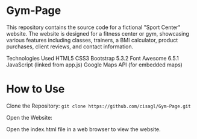 # Gym-Page

This repository contains the source code for a fictional "Sport Center" website. The website is designed for a fitness center or gym, showcasing various features including classes, trainers, a BMI calculator, product purchases, client reviews, and contact information.

Technologies Used
HTML5
CSS3
Bootstrap 5.3.2
Font Awesome 6.5.1
JavaScript (linked from app.js)
Google Maps API (for embedded maps)

# How to Use
Clone the Repository:
`
git clone https://github.com/cisagl/Gym-Page.git
`


Open the Website:

Open the index.html file in a web browser to view the website.
